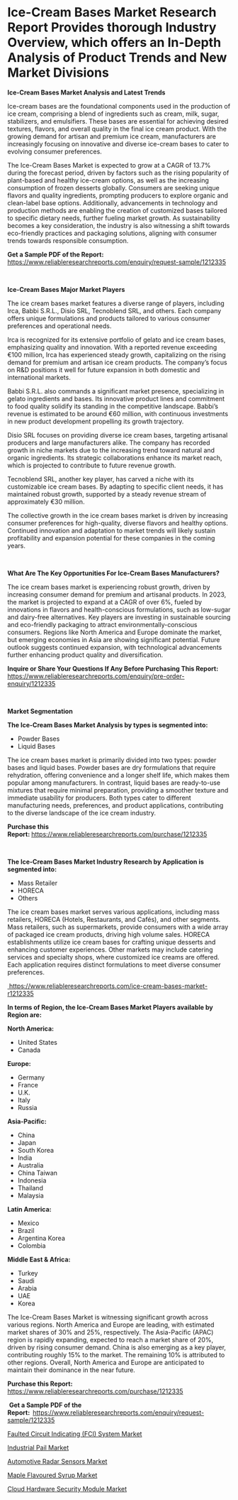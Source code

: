 <p><h1>Ice-Cream Bases Market Research Report Provides thorough Industry Overview, which offers an In-Depth Analysis of Product Trends and New Market Divisions</h1></p><p><strong>Ice-Cream Bases Market Analysis and Latest Trends</strong></p>
<p><p>Ice-cream bases are the foundational components used in the production of ice cream, comprising a blend of ingredients such as cream, milk, sugar, stabilizers, and emulsifiers. These bases are essential for achieving desired textures, flavors, and overall quality in the final ice cream product. With the growing demand for artisan and premium ice cream, manufacturers are increasingly focusing on innovative and diverse ice-cream bases to cater to evolving consumer preferences.</p><p>The Ice-Cream Bases Market is expected to grow at a CAGR of 13.7% during the forecast period, driven by factors such as the rising popularity of plant-based and healthy ice-cream options, as well as the increasing consumption of frozen desserts globally. Consumers are seeking unique flavors and quality ingredients, prompting producers to explore organic and clean-label base options. Additionally, advancements in technology and production methods are enabling the creation of customized bases tailored to specific dietary needs, further fueling market growth. As sustainability becomes a key consideration, the industry is also witnessing a shift towards eco-friendly practices and packaging solutions, aligning with consumer trends towards responsible consumption.</p></p>
<p><strong>Get a Sample PDF of the Report:&nbsp;</strong> <a href="https://www.reliableresearchreports.com/enquiry/request-sample/1212335?utm_campaign=16&utm_medium=2&utm_source=Github&utm_content=ia&utm_term=18112024&utm_id=ice-cream-bases">https://www.reliableresearchreports.com/enquiry/request-sample/1212335</a></p>
<p>&nbsp;</p>
<p><strong>Ice-Cream Bases Major Market Players</strong></p>
<p><p>The ice cream bases market features a diverse range of players, including Irca, Babbi S.R.L., Disio SRL, Tecnoblend SRL, and others. Each company offers unique formulations and products tailored to various consumer preferences and operational needs.</p><p>Irca is recognized for its extensive portfolio of gelato and ice cream bases, emphasizing quality and innovation. With a reported revenue exceeding €100 million, Irca has experienced steady growth, capitalizing on the rising demand for premium and artisan ice cream products. The company’s focus on R&D positions it well for future expansion in both domestic and international markets.</p><p>Babbi S.R.L. also commands a significant market presence, specializing in gelato ingredients and bases. Its innovative product lines and commitment to food quality solidify its standing in the competitive landscape. Babbi’s revenue is estimated to be around €60 million, with continuous investments in new product development propelling its growth trajectory.</p><p>Disio SRL focuses on providing diverse ice cream bases, targeting artisanal producers and large manufacturers alike. The company has recorded growth in niche markets due to the increasing trend toward natural and organic ingredients. Its strategic collaborations enhance its market reach, which is projected to contribute to future revenue growth.</p><p>Tecnoblend SRL, another key player, has carved a niche with its customizable ice cream bases. By adapting to specific client needs, it has maintained robust growth, supported by a steady revenue stream of approximately €30 million.</p><p>The collective growth in the ice cream bases market is driven by increasing consumer preferences for high-quality, diverse flavors and healthy options. Continued innovation and adaptation to market trends will likely sustain profitability and expansion potential for these companies in the coming years.</p></p>
<p>&nbsp;</p>
<p><strong>What Are The Key Opportunities For Ice-Cream Bases Manufacturers?</strong></p>
<p><p>The ice cream bases market is experiencing robust growth, driven by increasing consumer demand for premium and artisanal products. In 2023, the market is projected to expand at a CAGR of over 6%, fueled by innovations in flavors and health-conscious formulations, such as low-sugar and dairy-free alternatives. Key players are investing in sustainable sourcing and eco-friendly packaging to attract environmentally-conscious consumers. Regions like North America and Europe dominate the market, but emerging economies in Asia are showing significant potential. Future outlook suggests continued expansion, with technological advancements further enhancing product quality and diversification.</p></p>
<p><strong>Inquire or Share Your Questions If Any Before Purchasing This Report:</strong> <a href="https://www.reliableresearchreports.com/enquiry/pre-order-enquiry/1212335?utm_campaign=16&utm_medium=2&utm_source=Github&utm_content=ia&utm_term=18112024&utm_id=ice-cream-bases">https://www.reliableresearchreports.com/enquiry/pre-order-enquiry/1212335</a></p>
<p>&nbsp;</p>
<p><strong>Market Segmentation</strong></p>
<p><strong>The Ice-Cream Bases Market Analysis by types is segmented into:</strong></p>
<p><ul><li>Powder Bases</li><li>Liquid Bases</li></ul></p>
<p><p>The ice cream bases market is primarily divided into two types: powder bases and liquid bases. Powder bases are dry formulations that require rehydration, offering convenience and a longer shelf life, which makes them popular among manufacturers. In contrast, liquid bases are ready-to-use mixtures that require minimal preparation, providing a smoother texture and immediate usability for producers. Both types cater to different manufacturing needs, preferences, and product applications, contributing to the diverse landscape of the ice cream industry.</p></p>
<p><strong>Purchase this Report:&nbsp;</strong><a href="https://www.reliableresearchreports.com/purchase/1212335?utm_campaign=16&utm_medium=2&utm_source=Github&utm_content=ia&utm_term=18112024&utm_id=ice-cream-bases">https://www.reliableresearchreports.com/purchase/1212335</a></p>
<p>&nbsp;</p>
<p><strong>The Ice-Cream Bases Market Industry Research by Application is segmented into:</strong></p>
<p><ul><li>Mass Retailer</li><li>HORECA</li><li>Others</li></ul></p>
<p><p>The ice cream bases market serves various applications, including mass retailers, HORECA (Hotels, Restaurants, and Cafés), and other segments. Mass retailers, such as supermarkets, provide consumers with a wide array of packaged ice cream products, driving high volume sales. HORECA establishments utilize ice cream bases for crafting unique desserts and enhancing customer experiences. Other markets may include catering services and specialty shops, where customized ice creams are offered. Each application requires distinct formulations to meet diverse consumer preferences.</p></p>
<p><a href="https://www.reliableresearchreports.com/ice-cream-bases-market-r1212335?utm_campaign=16&utm_medium=2&utm_source=Github&utm_content=ia&utm_term=18112024&utm_id=ice-cream-bases">&nbsp;https://www.reliableresearchreports.com/ice-cream-bases-market-r1212335</a></p>
<p><strong>In terms of Region, the Ice-Cream Bases Market Players available by Region are:</strong></p>
<p>
    <p> <strong> North America: </strong>
        <ul>
            <li>United States</li>
            <li>Canada</li>
        </ul>
        </p> 
    <p> <strong> Europe: </strong>
        <ul>
            <li>Germany</li>
            <li>France</li>
            <li>U.K.</li>
            <li>Italy</li>
            <li>Russia</li>
        </ul>
        </p> 
    <p> <strong> Asia-Pacific: </strong>
        <ul>
            <li>China</li>
            <li>Japan</li>
            <li>South Korea</li>
            <li>India</li>
            <li>Australia</li>
            <li>China Taiwan</li>
            <li>Indonesia</li>
            <li>Thailand</li>
            <li>Malaysia</li>
        </ul>
        </p> 
    <p> <strong> Latin America: </strong>
        <ul>
            <li>Mexico</li>
            <li>Brazil</li>
            <li>Argentina Korea</li>
            <li>Colombia</li>
        </ul>
        </p> 
    <p> <strong> Middle East & Africa: </strong>
        <ul>
            <li>Turkey</li>
            <li>Saudi</li>
            <li>Arabia</li>
            <li>UAE</li>
            <li>Korea</li>
        </ul>
    </p>
    </p>
<p><p>The Ice-Cream Bases Market is witnessing significant growth across various regions. North America and Europe are leading, with estimated market shares of 30% and 25%, respectively. The Asia-Pacific (APAC) region is rapidly expanding, expected to reach a market share of 20%, driven by rising consumer demand. China is also emerging as a key player, contributing roughly 15% to the market. The remaining 10% is attributed to other regions. Overall, North America and Europe are anticipated to maintain their dominance in the near future.</p></p>
<p><strong>Purchase this Report: </strong><a href="https://www.reliableresearchreports.com/purchase/1212335?utm_campaign=16&utm_medium=2&utm_source=Github&utm_content=ia&utm_term=18112024&utm_id=ice-cream-bases">https://www.reliableresearchreports.com/purchase/1212335</a></p>
<p>&nbsp;<strong>Get a Sample PDF of the Report:&nbsp;&nbsp;</strong><a href="https://www.reliableresearchreports.com/enquiry/request-sample/1212335?utm_campaign=16&utm_medium=2&utm_source=Github&utm_content=ia&utm_term=18112024&utm_id=ice-cream-bases">https://www.reliableresearchreports.com/enquiry/request-sample/1212335</a></p>
<p><strong></strong></p>
<p><p><a href="https://github.com/MarciaRunte/Market-Research-Report-List-1/blob/main/faulted-circuit-indicating-fci-system-market.md?utm_campaign=16&utm_medium=2&utm_source=Github&utm_content=ia&utm_term=18112024&utm_id=ice-cream-bases">Faulted Circuit Indicating (FCI) System Market</a></p><p><a href="https://www.linkedin.com/pulse/sustainability-trends-industrial-pail-industry-market-jekwe?utm_campaign=16&utm_medium=2&utm_source=Github&utm_content=ia&utm_term=18112024&utm_id=ice-cream-bases">Industrial Pail Market</a></p><p><a href="https://www.linkedin.com/pulse/automotive-radar-sensors-market-pulse-63-expansion-blueprint-tixoe?utm_campaign=16&utm_medium=2&utm_source=Github&utm_content=ia&utm_term=18112024&utm_id=ice-cream-bases">Automotive Radar Sensors Market</a></p><p><a href="https://issuu.com/reportprime-2/docs/maple-flavoured-syrup-market-size-2_8a95631438dc8d?utm_campaign=16&utm_medium=2&utm_source=Github&utm_content=ia&utm_term=18112024&utm_id=ice-cream-bases">Maple Flavoured Syrup Market</a></p><p><a href="https://issuu.com/reportprime-2/docs/cloud-hardware-security-module-mark_1b717cec0cbeeb?utm_campaign=16&utm_medium=2&utm_source=Github&utm_content=ia&utm_term=18112024&utm_id=ice-cream-bases">Cloud Hardware Security Module Market</a></p></p>